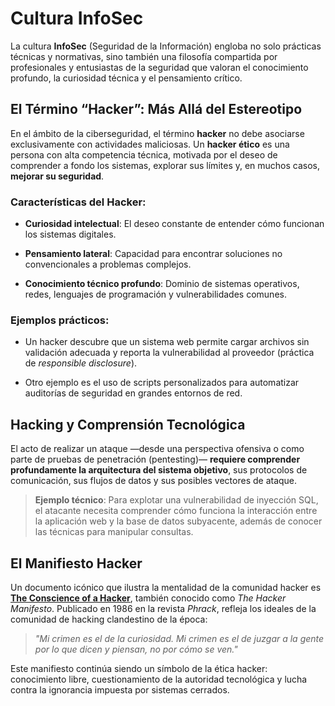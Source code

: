 # Cultura InfoSec

La cultura **InfoSec** (Seguridad de la Información) engloba no solo prácticas técnicas y normativas, sino también una filosofía compartida por profesionales y entusiastas de la seguridad que valoran el conocimiento profundo, la curiosidad técnica y el pensamiento crítico.

## El Término “Hacker”: Más Allá del Estereotipo

En el ámbito de la ciberseguridad, el término **hacker** no debe asociarse exclusivamente con actividades maliciosas. Un **hacker ético** es una persona con alta competencia técnica, motivada por el deseo de comprender a fondo los sistemas, explorar sus límites y, en muchos casos, **mejorar su seguridad**.

### Características del Hacker:

- **Curiosidad intelectual**: El deseo constante de entender cómo funcionan los sistemas digitales.
    
- **Pensamiento lateral**: Capacidad para encontrar soluciones no convencionales a problemas complejos.
    
- **Conocimiento técnico profundo**: Dominio de sistemas operativos, redes, lenguajes de programación y vulnerabilidades comunes.
    

### Ejemplos prácticos:

- Un hacker descubre que un sistema web permite cargar archivos sin validación adecuada y reporta la vulnerabilidad al proveedor (práctica de _responsible disclosure_).
    
- Otro ejemplo es el uso de scripts personalizados para automatizar auditorías de seguridad en grandes entornos de red.
    

## Hacking y Comprensión Tecnológica

El acto de realizar un ataque —desde una perspectiva ofensiva o como parte de pruebas de penetración (pentesting)— **requiere comprender profundamente la arquitectura del sistema objetivo**, sus protocolos de comunicación, sus flujos de datos y sus posibles vectores de ataque.

> **Ejemplo técnico**: Para explotar una vulnerabilidad de inyección SQL, el atacante necesita comprender cómo funciona la interacción entre la aplicación web y la base de datos subyacente, además de conocer las técnicas para manipular consultas.

## El Manifiesto Hacker

Un documento icónico que ilustra la mentalidad de la comunidad hacker es [**The Conscience of a Hacker**](http://phrack.org/issues/7/3.html), también conocido como _The Hacker Manifesto_. Publicado en 1986 en la revista _Phrack_, refleja los ideales de la comunidad de hacking clandestino de la época:

> _"Mi crimen es el de la curiosidad. Mi crimen es el de juzgar a la gente por lo que dicen y piensan, no por cómo se ven."_

Este manifiesto continúa siendo un símbolo de la ética hacker: conocimiento libre, cuestionamiento de la autoridad tecnológica y lucha contra la ignorancia impuesta por sistemas cerrados.
